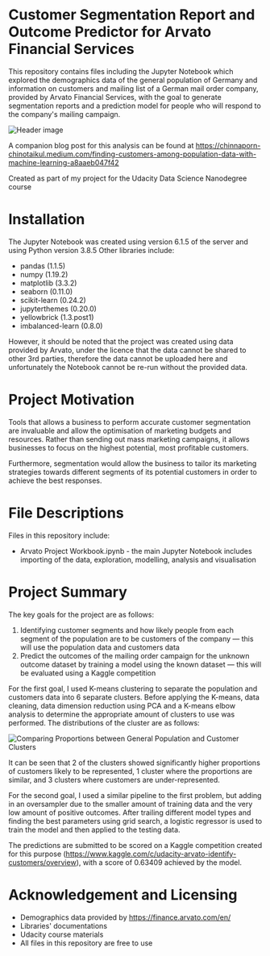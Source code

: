 # Customer Segmentation Report and Outcome Predictor for Arvato Financial Services
This repository contains files including the Jupyter Notebook which explored the demographics data of the general population of Germany and information on customers and mailing list of a German mail order company, provided by Arvato Financial Services, with the goal to generate segmentation reports and a prediction model for people who will respond to the company's mailing campaign.

![Header image](https://miro.medium.com/max/3836/1*V0jlPx_cdKvplBBFj3V7Ag.png)

A companion blog post for this analysis can be found at https://chinnaporn-chinotaikul.medium.com/finding-customers-among-population-data-with-machine-learning-a8aaeb047f42

Created as part of my project for the Udacity Data Science Nanodegree course

# Installation
The Jupyter Notebook was created using version 6.1.5 of the server and using Python version 3.8.5
Other libraries include:
- pandas (1.1.5)
- numpy (1.19.2)
- matplotlib (3.3.2)
- seaborn (0.11.0)
- scikit-learn (0.24.2)
- jupyterthemes (0.20.0)
- yellowbrick (1.3.post1)
- imbalanced-learn (0.8.0)

However, it should be noted that the project was created using data provided by Arvato, under the licence that the data cannot be shared to other 3rd parties, therefore the data cannot be uploaded here and unfortunately the Notebook cannot be re-run without the provided data.

# Project Motivation
Tools that allows a business to perform accurate customer segmentation are invaluable and allow the optimisation of marketing budgets and resources. Rather than sending out mass marketing campaigns, it allows businesses to focus on the highest potential, most profitable customers.

Furthermore, segmentation would allow the business to tailor its marketing strategies towards different segments of its potential customers in order to achieve the best responses.

# File Descriptions
Files in this repository include:
- Arvato Project Workbook.ipynb - the main Jupyter Notebook includes importing of the data, exploration, modelling, analysis and visualisation

# Project Summary
The key goals for the project are as follows:
<ol>
    <li>Identifying customer segments and how likely people from each segment of the population are to be customers of the company — this will use the population data and customers data</li>
    <li>Predict the outcomes of the mailing order campaign for the unknown outcome dataset by training a model using the known dataset — this will be evaluated using a Kaggle competition</li>
</ol>
For the first goal, I used K-means clustering to separate the population and customers data into 6 separate clusters. Before applying the K-means, data cleaning, data dimension reduction using PCA and a K-means elbow analysis to determine the appropriate amount of clusters to use was performed. The distributions of the cluster are as follows:

<br>

![Comparing Proportions between General Population and Customer Clusters](https://miro.medium.com/max/700/1*UZyk63kCiG--mm4rX017hQ.png)

It can be seen that 2 of the clusters showed significantly higher proportions of customers likely to be represented, 1 cluster where the proportions are similar, and 3 clusters where customers are under-represented.

For the second goal, I used a similar pipeline to the first problem, but adding in an oversampler due to the smaller amount of training data and the very low amount of positive outcomes. After trailing different model types and finding the best parameters using grid search, a logistic regressor is used to train the model and then applied to the testing data.

The predictions are submitted to be scored on a Kaggle competition created for this purpose (https://www.kaggle.com/c/udacity-arvato-identify-customers/overview), with a score of 0.63409 achieved by the model.


# Acknowledgement and Licensing
- Demographics data provided by https://finance.arvato.com/en/
- Libraries' documentations
- Udacity course materials
- All files in this repository are free to use
